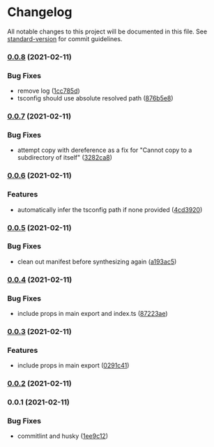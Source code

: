 # Changelog

All notable changes to this project will be documented in this file. See [standard-version](https://github.com/conventional-changelog/standard-version) for commit guidelines.

### [0.0.8](https://github.com/teamplanes/cdk-watch/compare/v0.0.7...v0.0.8) (2021-02-11)


### Bug Fixes

* remove log ([1cc785d](https://github.com/teamplanes/cdk-watch/commit/1cc785dc3a20da6f461d4e618febfc831196c887))
* tsconfig should use absolute resolved path ([876b5e8](https://github.com/teamplanes/cdk-watch/commit/876b5e8095659a6776d2ed392fc420f3360c422d))

### [0.0.7](https://github.com/teamplanes/cdk-watch/compare/v0.0.6...v0.0.7) (2021-02-11)


### Bug Fixes

* attempt copy with dereference as a fix for "Cannot copy to a subdirectory of itself" ([3282ca8](https://github.com/teamplanes/cdk-watch/commit/3282ca82801146d8c4ad54e2032e9bfe1bf43bc0))

### [0.0.6](https://github.com/teamplanes/cdk-watch/compare/v0.0.5...v0.0.6) (2021-02-11)


### Features

* automatically infer the tsconfig path if none provided ([4cd3920](https://github.com/teamplanes/cdk-watch/commit/4cd39204a199a6c4bbef4d2c0b27da889cbc8ae4))

### [0.0.5](https://github.com/teamplanes/cdk-watch/compare/v0.0.4...v0.0.5) (2021-02-11)


### Bug Fixes

* clean out manifest before synthesizing again ([a193ac5](https://github.com/teamplanes/cdk-watch/commit/a193ac57f3f095f66612650300758aa588404e01))

### [0.0.4](https://github.com/teamplanes/cdk-watch/compare/v0.0.3...v0.0.4) (2021-02-11)


### Bug Fixes

* include props in main export and index.ts ([87223ae](https://github.com/teamplanes/cdk-watch/commit/87223ae004c191827e518c352c977325529d7dd2))

### [0.0.3](https://github.com/teamplanes/cdk-watch/compare/v0.0.1...v0.0.3) (2021-02-11)


### Features

* include props in main export ([0291c41](https://github.com/teamplanes/cdk-watch/commit/0291c41fb606f3814fcd51436ff1dea97406a953))

### [0.0.2](https://github.com/teamplanes/cdk-watch/compare/v0.0.1...v0.0.2) (2021-02-11)

### 0.0.1 (2021-02-11)


### Bug Fixes

* commitlint and husky ([1ee9c12](https://github.com/teamplanes/cdk-watch/commit/1ee9c12e3dc75c27c061eca7947031b516863bc6))

